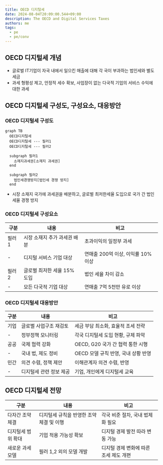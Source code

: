 ```yaml
---
title: OECD 디지털세
date: 2024-08-04T20:09:00.544+09:00
description: The OECD and Digital Services Taxes
authors: me
tags: 
  - pe
  - pe/conv 
---
```



## OECD 디지털세 개념

- 글로벌 IT기업이 자국 내에서 일으킨 매출에 대해 각 국이 부과하는 법인세와 별도 세금
- 과세 형평성 제고, 안정적 세수 확보, 사업장이 없는 다국적 기업의 서비스 수익에 대한 과세

## OECD 디지털세 구성도, 구성요소, 대응방안

### OECD 디지털세 구성도

```mermaid
graph TB 
  OECD디지털세
  OECD디지털세 --- 필러1
  OECD디지털세 --- 필러2

  subgraph 필러1
    소재지과세권[소재지 과세권]
  end

  subgraph 필러2
    법인세경쟁방지[법인세 경쟁 방지]
  end
```

- 시장 소재지 국가에 과세권을 배분하고, 글로벌 최저한세율 도입으로 국가 간 법인 세율 경쟁 방지

### OECD 디지털세 구성요소

| 구분 | 내용 | 비고 |
| --- | --- | --- |
| 필러1 | 시장 소재지 추가 과세권 배분 | 초과이익의 일정부 과세 |
| - | 디지털 서비스 기업 대상 | 연매출 200억 이상, 이익률 10% 이상 |
| 필러2 | 글로벌 최저한 세율 15% 도입 | 법인 세율 차이 감소 |
| - | 모든 다국적 기업 대상 | 연매출 7억 5천만 유로 이상 |

### OECD 디지털세 대응방안

| 구분 | 내용 | 비고 |
| --- | --- | --- |
| 기업 | 글로벌 사업구조 재검토 | 세금 부담 최소화, 효율적 조세 전략 |
| - | 정부정책 모니터링 | 각국 디지털세 도입 현황, 규제 파악 |
| 공공 | 국제 협력 강화 | OECD, G20 국가 간 협력 통한 시행 |
| - | 국내 법, 제도 정비 | OECD 모델 규칙 반영, 국내 상황 반영 |
| 민간 | 의견 수렴, 정책 제안 | 이해관계자 의견 수렴, 반영 |
| - | 디지털세 관련 정보 제공 | 기업, 개인에게 디지털세 교육 |

## OECD 디지털세 전망

| 구분 | 내용 | 비고 |
| --- | --- | --- |
| 다자간 조약 체결 | 디지털세 규칙을 반영한 조약 체결 및 이행 | 각국 비준 절차, 국내 법제화 필요 |
| 디지털세 범위 확대 | 기업 적용 가능성 확보 | 디지털 경제 발전 따라 변동 가능 |
| 새로운 과세 모델 | 필러 1,2 외의 모델 개발 | 디지털 경제 변화에 따른 조세 제도 개편 |
